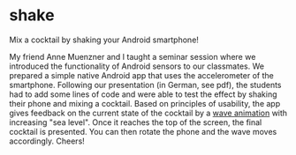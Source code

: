 # shake
Mix a cocktail by shaking your Android smartphone!

My friend Anne Muenzner and I taught a seminar session where we introduced the functionality of Android sensors to our classmates. We prepared a simple native Android app that uses the accelerometer of the smartphone. Following our presentation (in German, see pdf), the students had to add some lines of code and were able to test the effect by shaking their phone and mixing a cocktail. Based on principles of usability, the app gives feedback on the current state of the cocktail by a [wave animation](https://github.com/john990/WaveView) with increasing "sea level". Once it reaches the top of the screen, the final cocktail is presented. You can then rotate the phone and the wave moves accordingly. Cheers!

